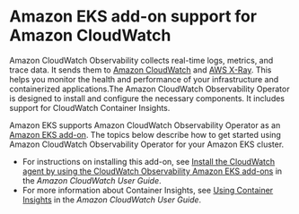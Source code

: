 # Amazon EKS add\-on support for Amazon CloudWatch<a name="cloudwatch"></a>

Amazon CloudWatch Observability collects real\-time logs, metrics, and trace data\. It sends them to [Amazon CloudWatch](https://docs.aws.amazon.com/AmazonCloudWatch/latest/monitoring/WhatIsCloudWatch.html) and [AWS X\-Ray](https://docs.aws.amazon.com/xray/latest/devguide/aws-xray.html)\. This helps you monitor the health and performance of your infrastructure and containerized applications\.The Amazon CloudWatch Observability Operator is designed to install and configure the necessary components\. It includes support for CloudWatch Container Insights\.

Amazon EKS supports Amazon CloudWatch Observability Operator as an [Amazon EKS add\-on](https://docs.aws.amazon.com/eks/latest/userguide/eks-add-ons.html)\. The topics below describe how to get started using Amazon CloudWatch Observability Operator for your Amazon EKS cluster\.
+ For instructions on installing this add\-on, see [Install the CloudWatch agent by using the CloudWatch Observability Amazon EKS add\-ons](https://docs.aws.amazon.com/AmazonCloudWatch/latest/monitoring/install-CloudWatch-Observability-EKS-addon.html) in the *Amazon CloudWatch User Guide*\.
+ For more information about Container Insights, see [Using Container Insights](https://docs.aws.amazon.com/AmazonCloudWatch/latest/monitoring/ContainerInsights.html) in the *Amazon CloudWatch User Guide*\.